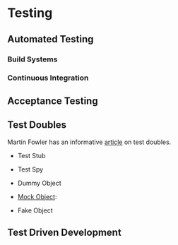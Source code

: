# Testing 


## Automated Testing 

### Build Systems 

### Continuous Integration 

## Acceptance Testing 

## Test Doubles 

Martin Fowler has an informative [article](https://martinfowler.com/bliki/TestDouble.html) on test doubles. 

- Test Stub

- Test Spy 

- Dummy Object 

- [Mock Object](https://martinfowler.com/articles/mocksArentStubs.html):

- Fake Object 

## Test Driven Development 


